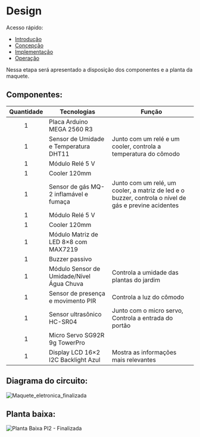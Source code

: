 # Design

Acesso rápido:
  - [Introdução](./README.md)
  - [Concepção](./concepcao.md)
  - [Implementação](./implementacao.md)
  - [Operação](./operacao.md)

Nessa etapa será apresentado a disposição dos componentes e a planta da maquete.

## Componentes:

Quantidade  | Tecnologias | Função
:---------:   | ------   | ------
1           | Placa Arduino MEGA 2560 R3                   |
1           | Sensor de Umidade e Temperatura DHT11        | Junto com um relé e um cooler, controla a temperatura do cômodo
1           | Módulo Relé 5 V                              |
1           | Cooler 120mm                                 |
1           | Sensor de gás MQ-2 inflamável e fumaça       | Junto com um relé, um cooler, a matriz de led e o buzzer, controla o nível de gás e previne acidentes
1           | Módulo Relé 5 V                              |
1           | Cooler 120mm                                 |
1           | Módulo Matriz de LED 8×8 com MAX7219         |
1           | Buzzer passivo                               |
1           | Módulo Sensor de Umidade/Nível Água Chuva    | Controla a umidade das plantas do jardim
1           |	Sensor de presença e movimento PIR           | Controla a luz do cômodo
1           | Sensor ultrasônico HC-SR04                   | Junto com o micro servo, Controla a entrada do portão
1           | Micro Servo SG92R 9g TowerPro                |
1           | Display LCD 16×2 I2C Backlight Azul          | Mostra as informações mais relevantes



## Diagrama do circuito:


![Maquete_eletronica_finalizada](https://user-images.githubusercontent.com/93286152/157365418-b835454f-c645-4aef-a2a3-4343b606640c.png)




## Planta baixa:


![Planta Baixa PI2 - Finalizada](https://user-images.githubusercontent.com/93286152/157365432-18649279-3dcd-4822-a422-f6d7c3518738.png)




